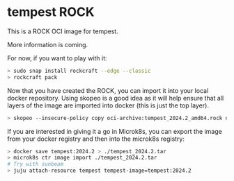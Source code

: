 # tempest ROCK

This is a ROCK OCI image for tempest.

More information is coming.

For now, if you want to play with it:

```bash
> sudo snap install rockcraft --edge --classic
> rockcraft pack
```

Now that you have created the ROCK, you can import it into
your local docker repository. Using skopeo is a good idea as
it will help ensure that all layers of the image are imported
into docker (this is just the top layer).

```bash
> skopeo --insecure-policy copy oci-archive:tempest_2024.2_amd64.rock docker-daemon:tempest:2024.2
```

If you are interested in giving it a go in Microk8s, you can
export the image from your docker registry and then into the
microk8s registry:

```bash
> docker save tempest:2024.2 > ./tempest_2024.2.tar
> microk8s ctr image import ./tempest_2024.2.tar
# Try with sunbeam
> juju attach-resource tempest tempest-image=tempest:2024.2
```
